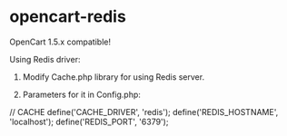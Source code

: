 # opencart-redis

OpenCart 1.5.x compatible!

Using Redis driver:

1. Modify Cache.php library for using Redis server.

2. Parameters for it in Config.php:

  // CACHE
  define('CACHE_DRIVER', 'redis');
  define('REDIS_HOSTNAME', 'localhost');
  define('REDIS_PORT', '6379');
 
